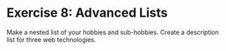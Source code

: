 # Exercise 8: Advanced Lists

Make a nested list of your hobbies and sub-hobbies. Create a description list for three web technologies.
